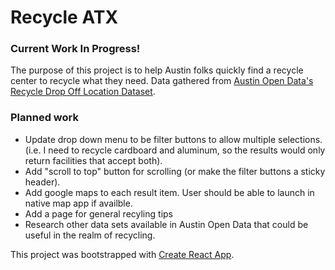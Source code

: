 # Recycle ATX
### Current Work In Progress! 

The purpose of this project is to help Austin folks quickly find a recycle center to recycle what they need.
Data gathered from [Austin Open Data's Recycle Drop Off Location Dataset](https://data.austintexas.gov/resource/qzi7-nx8g).

### Planned work
- Update drop down menu to be filter buttons to allow multiple selections. (i.e. I need to recycle cardboard and aluminum, so the results would only return facilities that accept both). 
- Add "scroll to top" button for scrolling (or make the filter buttons a sticky header).
- Add google maps to each result item. User should be able to launch in native map app if availble.
- Add a page for general recyling tips
- Research other data sets available in Austin Open Data that could be useful in the realm of recycling.

This project was bootstrapped with [Create React App](https://github.com/facebook/create-react-app).
